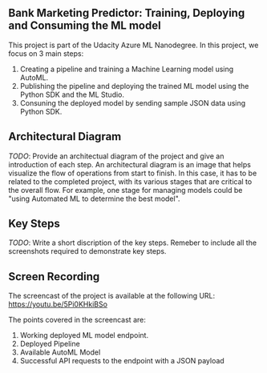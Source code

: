 ## Bank Marketing Predictor: Training, Deploying and Consuming the ML model

This project is part of the Udacity Azure ML Nanodegree. In this project, we focus on 3 main steps:
  1. Creating a pipeline and training a Machine Learning model using AutoML.
  2. Publishing the pipeline and deploying the trained ML model using the Python SDK and the ML Studio.
  3. Consuning the deployed model by sending sample JSON data using Python SDK.

## Architectural Diagram
*TODO*: Provide an architectual diagram of the project and give an introduction of each step. An architectural diagram is an image that helps visualize the flow of operations from start to finish. In this case, it has to be related to the completed project, with its various stages that are critical to the overall flow. For example, one stage for managing models could be "using Automated ML to determine the best model". 

## Key Steps
*TODO*: Write a short discription of the key steps. Remeber to include all the screenshots required to demonstrate key steps. 

## Screen Recording
The screencast of the project is available at the following URL: https://youtu.be/5Pi0KHkiBSo

The points covered in the screencast are:
  1. Working deployed ML model endpoint.
  2. Deployed Pipeline
  3. Available AutoML Model
  4. Successful API requests to the endpoint with a JSON payload
